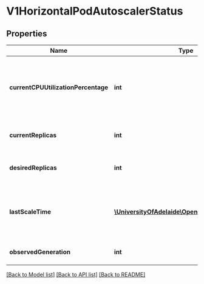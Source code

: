 # V1HorizontalPodAutoscalerStatus

## Properties
Name | Type | Description | Notes
------------ | ------------- | ------------- | -------------
**currentCPUUtilizationPercentage** | **int** | current average CPU utilization over all pods, represented as a percentage of requested CPU, e.g. 70 means that an average pod is using now 70% of its requested CPU. | [optional] 
**currentReplicas** | **int** | current number of replicas of pods managed by this autoscaler. | 
**desiredReplicas** | **int** | desired number of replicas of pods managed by this autoscaler. | 
**lastScaleTime** | [**\UniversityOfAdelaide\OpenShift\Model\V1Time**](V1Time.md) | last time the HorizontalPodAutoscaler scaled the number of pods; used by the autoscaler to control how often the number of pods is changed. | [optional] 
**observedGeneration** | **int** | most recent generation observed by this autoscaler. | [optional] 

[[Back to Model list]](../README.md#documentation-for-models) [[Back to API list]](../README.md#documentation-for-api-endpoints) [[Back to README]](../README.md)


